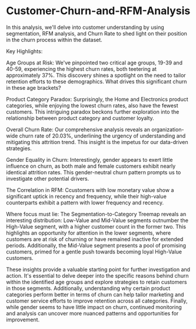 # Customer-Churn-and-RFM-Analysis

In this analysis, we'll delve into customer understanding by using segmentation, RFM analysis, and Churn Rate to shed light on their position in the churn process within the dataset.

Key Highlights:

Age Groups at Risk: We've pinpointed two critical age groups, 19-39 and 40-59, experiencing the highest churn rates, both teetering at approximately 37%. This discovery shines a spotlight on the need to tailor retention efforts to these demographics. What drives this significant churn in these age brackets?

Product Category Paradox: Surprisingly, the Home and Electronics product categories, while enjoying the lowest churn rates, also have the fewest customers. This intriguing paradox beckons further exploration into the relationship between product category and customer loyalty.

Overall Churn Rate: Our comprehensive analysis reveals an organization-wide churn rate of 20.03%, underlining the urgency of understanding and mitigating this attrition trend. This insight is the impetus for our data-driven strategies.

Gender Equality in Churn: Interestingly, gender appears to exert little influence on churn, as both male and female customers exhibit nearly identical attrition rates. This gender-neutral churn pattern prompts us to investigate other potential drivers.

The Correlation in RFM: Ccustomers with low monetary value show a significant uptick in recency and frequency, while their high-value counterparts exhibit a pattern with lower frequency and recency.

Where focus must lie: The Segmentation-to-Category Treemap reveals an interesting distribution: Low-Value and Mid-Value segments outnumber the High-Value segment, with a higher customer count in the former two. This highlights an opportunity for attention in the lower segments, where customers are at risk of churning or have remained inactive for extended periods. Additionally, the Mid-Value segment presents a pool of promising customers, primed for a gentle push towards becoming loyal High-Value customers.
 

These insights provide a valuable starting point for further investigation and action. It's essential to delve deeper into the specific reasons behind churn within the identified age groups and explore strategies to retain customers in those segments.
Additionally, understanding why certain product categories perform better in terms of churn can help tailor marketing and customer service efforts to improve retention across all categories. Finally, while gender seems to have little impact on churn, continued monitoring and analysis can uncover more nuanced patterns and opportunities for improvement.
